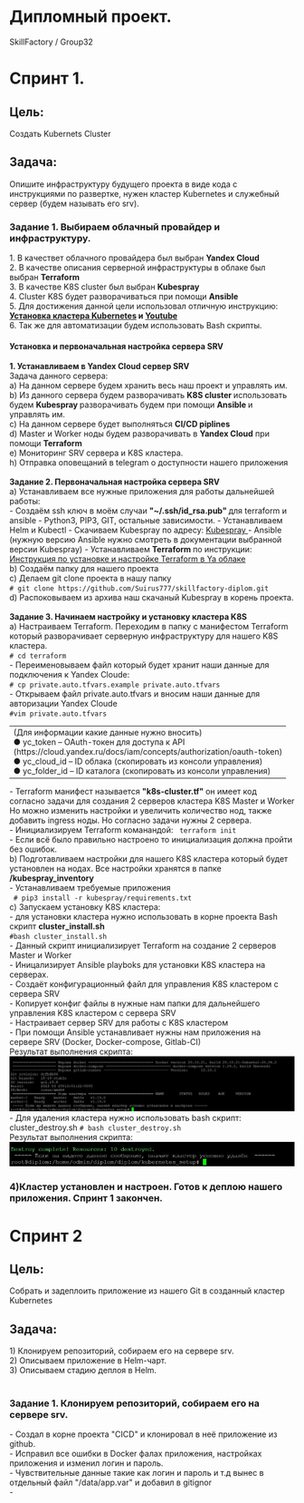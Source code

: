 # Дипломный проект.
SkillFactory / Group32
<H1> Спринт 1. </H1>
<H2> Цель: </H2>
Создать Kubernets Cluster <br>
<H2> Задача: </H2> 
Опишите инфраструктуру будущего проекта в виде кода с инструкциями по развертке, нужен кластер Kubernetes и служебный сервер (будем называть его srv). <br>
<H3>Задание 1. Выбираем облачный провайдер и инфраструктуру. </h3>
1. В качествет облачного провайдера был выбран <b> Yandex Cloud</b> <br>
2. В качестве описания серверной инфраструктуры в облаке был выбран <b>Terraform</b> <br>
3. В качестве K8S cluster был выбран <b>Kubespray</b> <br>
4. Cluster K8S будет разворачиваться при помощи <b>Ansible</b> <br>
5. Для достижения данной цели использовал отличную инструкцию: <b><a href="https://git.cloud-team.ru/lections/kubernetes_setup/raw/master/presentation.pdf">Установка кластера Kubernetes</a> и <a href="https://www.youtube.com/watch?v=WFXlr0bVTAQ">Youtube</a> </b><br>
6. Так же для автоматизации будем использовать Bash скрипты.
<br>
<H4> Установка и первоначальная настройка сервера <b> SRV </b> </H4>
<b>1. Устанавливаем в Yandex Cloud сервер SRV </b> <br>
Задача данного сервера: <br>
a) На данном сервере будем хранить весь наш проект и управлять им. <br>
b) Из данного сервера будем разворачивать <b> K8S cluster </b> использовать будем <b> Kubespray </b> разворачивать будем при помощи <b> Ansible </b> и управлять им.<br>
с) На данном сервере будет выполняться <b> CI/CD piplines </b> <br>
d) Master и Worker ноды будем разворачивать в <b> Yandex Cloud</b> при помощи <b>Terraform</b> <br>
e) Мониторинг SRV сервера и K8S кластера.<br>
h) Отправка оповещаний в telegram о доступности нашего приложения  <br> 
<br>
<b>Задание 2. Первоначальная настройка сервера SRV </b>  <br>
a) Устанавливаем все нужные приложения для работы дальнейшей работы: <br>
   - Создаём ssh ключ в моём случаи <b> "~/.ssh/id_rsa.pub" </b> для terraform и ansible 
   - Python3, PIP3, GIT, остальные зависимости.  
   - Устанавливаем Helm и Kubectl
   - Скачиваем Kubespray по адресу: <a href="https://github.com/kubernetes-sigs/kubespray/releases/tag/v2.19.0"> Kubespray </a>
   - Ansible (нужную версию Ansible нужно смотреть в документации выбранной версии Kubespray)
   - Устанавливаем <b> Terraform </b> по инструкции: <a href="https://cloud.yandex.ru/docs/tutorials/infrastructure-management/terraform-quickstart"> Инструкция по установке и настройке Terraform в Ya облаке</a> <br>
b) Создаём папку для нашего проекта <br>
c) Делаем git clone проекта в нашу папку <br>
<code># git clone https://github.com/Suirus777/skillfactory-diplom.git </code><br>
d) Распоковываем из архива наш скачаный Kubespray в корень проекта. <br>
<br>
<b>Задание 3. Начинаем настройку и установку кластера K8S </b><br> 
   a) Настраиваем Terraform. Переходим в папку с манифестом Terraform который разворачивает серверную инфраструктуру для нашего K8S кластера.<br>
<code># cd terraform </code> <br>
   - Переименовываем файл который будет хранит наши данные для подключения к Yandex Cloude: <br>
<code># cp private.auto.tfvars.example private.auto.tfvars </code> <br>
   - Открываем файл private.auto.tfvars и вносим наши данные для авторизации Yandex Cloude <br>
<code>#vim private.auto.tfvars </code> <br>
<table> <tr><td>(Для информации какие данные нужно вносить)<br>
● yc_token – OAuth-токен для доступа к API  <br>
(https://cloud.yandex.ru/docs/iam/concepts/authorization/oauth-token) <br>
● yc_cloud_id – ID облака (скопировать из консоли управления) <br>
● yc_folder_id – ID каталога (скопировать из консоли управления) <br>
</td></tr></table>
   - Terraform манифест называется <b> "k8s-cluster.tf" </b> он имеет код согласно задачи для создания 2 серверов кластера K8S Master и Worker <br>
Но можно изменить настройки и увеличить количество нод, также добавить ingress ноды. Но согласно задачи нужны 2 сервера.<br>
   - Инициализируем Terraform команандой:
<code> terraform init </code> <br>
   - Если всё было правильно настроено то инициализация должна пройти без ошибок.  <br>
b) Подготавливаем настройки для нашего K8S кластера который будет установлен на нодах. Все настройки хранятся в папке <b>/kubespray_inventory</b> <br> 
   - Устанавливаем требуемые приложения <br>
<code> # pip3 install -r kubespray/requirements.txt </code> <br>
с) Запускаем установку K8S кластера: <br>
   - для установки кластера нужно использовать в корне проекта Bash скрипт <b>cluster_install.sh </b><br>
<code>#bash cluster_install.sh </code> <br>
- Данный скрипт инициализирует Terraform на создание 2 серверов Master и Worker <br>
- Иницализирует Ansible playboks для установки K8S кластера на серверах.<br>
- Создаёт конфигурационный файл для управления K8S кластером с сервера SRV <br>
- Копирует конфиг файлы в нужные нам папки для дальнейшего управления K8S кластером с сервера SRV <br>
- Настраивает сервер SRV для работы с K8S кластером  <br>
- При помощи Ansible устанавливает нужны нам приложения на сервере SRV (Docker, Docker-compose, Gitlab-CI) <br>
Результат выполнения скрипта: <br>
<img src="https://github.com/Suirus777/skillfactory-diplom/blob/main/images/K8S_cluster_create.JPG">
- Для удаления кластера нужно использовать bash скрипт: cluster_destroy.sh
<code># bash cluster_destroy.sh </code><br>
Результат выполнения скрипта: <br>
<img src="https://github.com/Suirus777/skillfactory-diplom/blob/main/images/Terraform_remove_cluster.JPG"> 

<H3>4)Кластер установлен и настроен. Готов к деплою нашего приложения. Спринт 1 закончен.</H3>
<h1> Спринт 2 </h1>
<H2> Цель: </H2>
Cобрать и задеплоить приложение из нашего Git в созданный кластер Kubernetes <br>
<H2> Задача: </H2> 
1) Клонируем репозиторий, собираем его на сервере srv.  <br>
2) Описываем приложение в Helm-чарт.  <br>
3) Описываем стадию деплоя в Helm. <br>
<br>
<H3>Задание 1. Клонируем репозиторий, собираем его на сервере srv.</H3>
- Создал в корне проекта "CICD" и клонировал в неё приложение из github.<br> 
- Исправил все ошибки в Docker фалах приложения, настройках приложения и изменил логин и пароль. <br>
- Чувствительные данные такие как логин и пароль и т.д вынес в отдельный файл "/data/app.var" и добавил в gitignor <br>
- 
